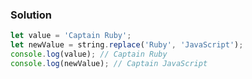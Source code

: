 ### Solution 
``` JavaScript 
let value = 'Captain Ruby';
let newValue = string.replace('Ruby', 'JavaScript');
console.log(value); // Captain Ruby
console.log(newValue); // Captain JavaScript 
```
